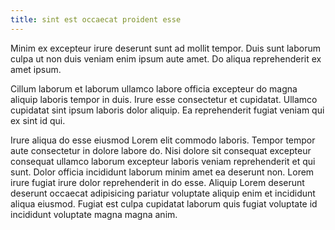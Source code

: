 ```yaml
---
title: sint est occaecat proident esse
---
```


Minim ex excepteur irure deserunt sunt ad mollit tempor. Duis sunt laborum culpa ut non duis veniam enim ipsum aute amet. Do aliqua reprehenderit ex amet ipsum.

Cillum laborum et laborum ullamco labore officia excepteur do magna aliquip laboris tempor in duis. Irure esse consectetur et cupidatat. Ullamco cupidatat sint ipsum laboris dolor aliquip. Ea reprehenderit fugiat veniam qui ex sint id qui.

Irure aliqua do esse eiusmod Lorem elit commodo laboris. Tempor tempor aute consectetur in dolore labore do. Nisi dolore sit consequat excepteur consequat ullamco laborum excepteur laboris veniam reprehenderit et qui sunt. Dolor officia incididunt laborum minim amet ea deserunt non. Lorem irure fugiat irure dolor reprehenderit in do esse. Aliquip Lorem deserunt deserunt occaecat adipisicing pariatur voluptate aliquip enim et incididunt aliqua eiusmod. Fugiat est culpa cupidatat laborum quis fugiat voluptate id incididunt voluptate magna magna anim.